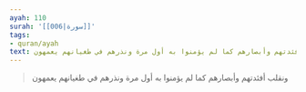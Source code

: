 ```yaml
---
ayah: 110
surah: '[[006|سورة]]'
tags:
- quran/ayah
text: ونقلب أفئدتهم وأبصارهم كما لم يؤمنوا به أول مرة ونذرهم في طغيانهم يعمهون
---
```

> ونقلب أفئدتهم وأبصارهم كما لم يؤمنوا به أول مرة ونذرهم في طغيانهم يعمهون
